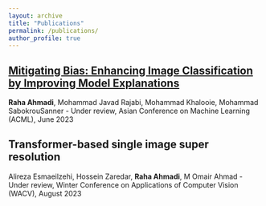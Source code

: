```yaml
---
layout: archive
title: "Publications"
permalink: /publications/
author_profile: true
---
```


<!-- ## [Mitigating Bias: Enhancing Image Classification by Improving Model Explanations](https://arxiv.org/abs/2307.01473)
**Raha Ahmadi**, Mohammad Javad Rajabi, Mohammad Khalooie, Mohammad Sabokrou.

Under review, Asian Conference on Machine Learning (ACML), June 2023.

## [Transformer-based single image super resolution](https://arxiv.org/abs/2307.01473)
Alireza Esmaeilzehi, Hossein Zaredar, **Raha Ahmadi**, M Omair Ahmad.
Under review, Winter Conference on Applications of Computer Vision (WACV), August 2023. -->


## [Mitigating Bias: Enhancing Image Classification by Improving Model Explanations](https://arxiv.org/abs/2307.01473)
**Raha Ahmadi**, Mohammad Javad Rajabi, Mohammad Khalooie, Mohammad SabokrouSanner -
Under review, Asian Conference on Machine Learning (ACML), June 2023


## Transformer-based single image super resolution
Alireza Esmaeilzehi, Hossein Zaredar, **Raha Ahmadi**, M Omair Ahmad - Under review, Winter Conference on Applications of Computer Vision (WACV), August 2023
